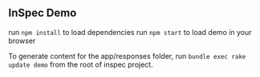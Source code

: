 ## InSpec Demo

run `npm install` to load dependencies
run `npm start` to load demo in your browser

To generate content for the app/responses folder,
run `bundle exec rake update demo` from the root of inspec project.
